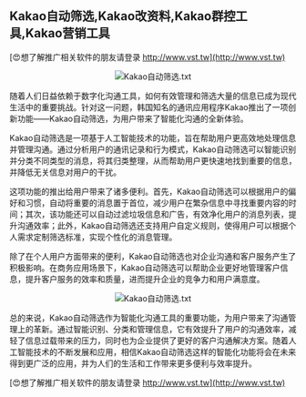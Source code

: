 ## **Kakao自动筛选,Kakao改资料,Kakao群控工具,Kakao营销工具**

[😍想了解推广相关软件的朋友请登录 http://www.vst.tw](http://www.vst.tw)

 <center><img src="https://vst.tw/MP4/tuiguang/png/2.png" alt="Kakao自动筛选.txt"></center>

随着人们日益依赖于数字化沟通工具，如何有效管理和筛选大量的信息已成为现代生活中的重要挑战。针对这一问题，韩国知名的通讯应用程序Kakao推出了一项创新功能——Kakao自动筛选，为用户带来了智能化沟通的全新体验。

Kakao自动筛选是一项基于人工智能技术的功能，旨在帮助用户更高效地处理信息并管理沟通。通过分析用户的通讯记录和行为模式，Kakao自动筛选可以智能识别并分类不同类型的消息，将其归类整理，从而帮助用户更快速地找到重要的信息，并降低无关信息对用户的干扰。

这项功能的推出给用户带来了诸多便利。首先，Kakao自动筛选可以根据用户的偏好和习惯，自动将重要的消息置于首位，减少用户在繁杂信息中寻找重要内容的时间；其次，该功能还可以自动过滤垃圾信息和广告，有效净化用户的消息列表，提升沟通效率；此外，Kakao自动筛选还支持用户自定义规则，使得用户可以根据个人需求定制筛选标准，实现个性化的消息管理。

除了在个人用户方面带来的便利，Kakao自动筛选也对企业沟通和客户服务产生了积极影响。在商务应用场景下，Kakao自动筛选可以帮助企业更好地管理客户信息，提升客户服务的效率和质量，进而提升企业的竞争力和用户满意度。

 <center><img src="https://vst.tw/MP4/tuiguang/png/7.png" alt="Kakao自动筛选.txt"></center>

总的来说，Kakao自动筛选作为智能化沟通工具的重要功能，为用户带来了沟通管理上的革新。通过智能识别、分类和管理信息，它有效提升了用户的沟通效率，减轻了信息过载带来的压力，同时也为企业提供了更好的客户沟通解决方案。随着人工智能技术的不断发展和应用，相信Kakao自动筛选这样的智能化功能将会在未来得到更广泛的应用，并为人们的生活和工作带来更多便利与效率提升。

[😍想了解推广相关软件的朋友请登录 http://www.vst.tw](http://www.vst.tw)




